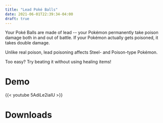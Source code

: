 ```yaml
---
title: "Lead Poké Balls"
date: 2021-06-01T22:39:34-04:00
draft: true
---
```


Your Poké Balls are made of lead -- your Pokémon permanently take poison damage both in and out of battle. If your Pokémon actually gets poisoned, it takes double damage.

Unlike real poison, lead poisoning affects Steel- and Poison-type Pokémon. 

Too easy? Try beating it without using healing items!

# Demo

{{< youtube 5AdiLe2iaIU >}}

# Downloads